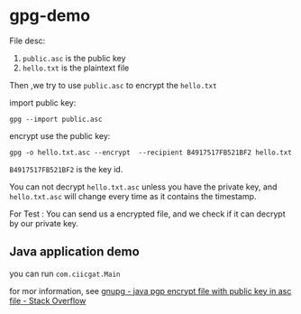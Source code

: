 # gpg-demo

File desc:

1. `public.asc` is the public key
2. `hello.txt` is the plaintext file

Then ,we try to use `public.asc` to encrypt the `hello.txt` 

import public key:

```shell
gpg --import public.asc
```

encrypt use the public key:

```shell
gpg -o hello.txt.asc --encrypt  --recipient B4917517FB521BF2 hello.txt
```

`B4917517FB521BF2` is the key id.

You can not decrypt `hello.txt.asc`  unless you have the private key, and  `hello.txt.asc` will change every time as it contains the timestamp.

For Test : You can send us a encrypted file, and we check if it can decrypt by our private key.



## Java application demo

you can run `com.ciicgat.Main` 

for mor information, see [gnupg - java pgp encrypt file with public key in asc file - Stack Overflow](https://stackoverflow.com/questions/63351345/java-pgp-encrypt-file-with-public-key-in-asc-file)

